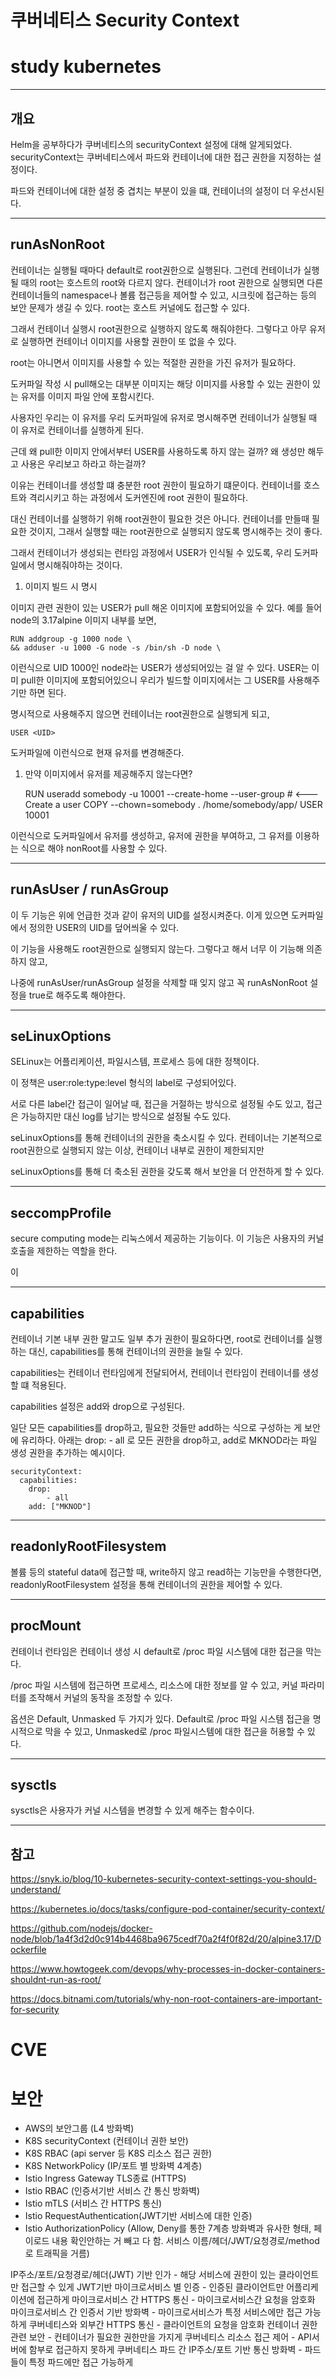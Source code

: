 # 쿠버네티스 Security Context 
# study kubernetes

---

## 개요

Helm을 공부하다가 쿠버네티스의 securityContext 설정에 대해 알게되었다. securityContext는 쿠버네티스에서 파드와 컨테이너에 대한 접근 권한을 지정하는 설정이다.

파드와 컨테이너에 대한 설정 중 겹치는 부분이 있을 떄, 컨테이너의 설정이 더 우선시된다.

---

## runAsNonRoot

컨테이너는 실행될 때마다 default로 root권한으로 실행된다. 그런데 컨테이너가 실행될 때의 root는 호스트의 root와 다르지 않다. 컨테이너가 root 권한으로 실행되면 다른 컨테이너들의 namespace나 볼륨 접근등을 제어할 수 있고, 시크릿에 접근하는 등의 보안 문제가 생길 수 있다. root는 호스트 커널에도 접근할 수 있다.

그래서 컨테이너 실행시 root권한으로 실행하지 않도록 해줘야한다. 그렇다고 아무 유저로 실행하면 컨테이너 이미지를 사용할 권한이 또 없을 수 있다.

root는 아니면서 이미지를 사용할 수 있는 적절한 권한을 가진 유저가 필요하다.

도커파일 작성 시 pull해오는 대부분 이미지는 해당 이미지를 사용할 수 있는 권한이 있는 유저를 이미지 파일 안에 포함시킨다.

사용자인 우리는 이 유저를 우리 도커파일에 유저로 명시해주면 컨테이너가 실행될 때 이 유저로 컨테이너를 실행하게 된다.

근데 왜 pull한 이미지 안에서부터 USER를 사용하도록 하지 않는 걸까? 왜 생성만 해두고 사용은 우리보고 하라고 하는걸까? 

이유는 컨테이너를 생성할 떄 충분한 root 권한이 필요하기 떄문이다. 컨테이너를 호스트와 격리시키고 하는 과정에서 도커엔진에 root 권한이 필요하다.

대신 컨테이너를 실행하기 위해 root권한이 필요한 것은 아니다. 컨테이너를 만들때 필요한 것이지, 그래서 실행할 때는 root권한으로 실행되지 않도록 명시해주는 것이 좋다.

그래서 컨테이너가 생성되는 런타임 과정에서 USER가 인식될 수 있도록, 우리 도커파일에서 명시해줘야하는 것이다.

1. 이미지 빌드 시 명시

이미지 관련 권한이 있는 USER가 pull 해온 이미지에 포함되어있을 수 있다. 예를 들어 node의 3.17alpine 이미지 내부를 보면, 

    RUN addgroup -g 1000 node \
    && adduser -u 1000 -G node -s /bin/sh -D node \

이런식으로 UID 1000인 node라는 USER가 생성되어있는 걸 알 수 있다. USER는 이미 pull한 이미지에 포함되어있으니 우리가 빌드할 이미지에서는 그 USER를 사용해주기만 하면 된다.

명시적으로 사용해주지 않으면 컨테이너는 root권한으로 실행되게 되고, 

    USER <UID>

도커파일에 이런식으로 현재 유저를 변경해준다.

1. 만약 이미지에서 유저를 제공해주지 않는다면?

    RUN useradd somebody -u 10001 --create-home --user-group  # <--- Create a user
    COPY --chown=somebody . /home/somebody/app/
    USER 10001

이런식으로 도커파일에서 유저를 생성하고, 유저에 권한을 부여하고, 그 유저를 이용하는 식으로 해야 nonRoot를 사용할 수 있다.

---

## runAsUser / runAsGroup

이 두 기능은 위에 언급한 것과 같이 유저의 UID를 설정시켜준다. 이게 있으면 도커파일에서 정의한 USER의 UID를 덮어씌울 수 있다.

이 기능을 사용해도 root권한으로 실행되지 않는다. 그렇다고 해서 너무 이 기능해 의존하지 않고,

나중에 runAsUser/runAsGroup 설정을 삭제할 때 잊지 않고 꼭 runAsNonRoot 설정을 true로 해주도록 해야한다.

---

## seLinuxOptions

SELinux는 어플리케이션, 파일시스템, 프로세스 등에 대한 정책이다.

이 정책은 user:role:type:level 형식의 label로 구성되어있다.

서로 다른 label간 접근이 일어날 때, 접근을 거절하는 방식으로 설정될 수도 있고, 접근은 가능하지만 대신 log를 남기는 방식으로 설정될 수도 있다.

seLinuxOptions를 통해 컨테이너의 권한을 축소시킬 수 있다. 컨테이너는 기본적으로 root권한으로 실행되지 않는 이상, 컨테이너 내부로 권한이 제한되지만

seLinuxOptions를 통해 더 축소된 권한을 갖도록 해서 보안을 더 안전하게 할 수 있다.

---

## seccompProfile

secure computing mode는 리눅스에서 제공하는 기능이다. 이 기능은 사용자의 커널 호출을 제한하는 역할을 한다.

이 

---

## capabilities

컨테이너 기본 내부 권한 말고도 일부 추가 권한이 필요하다면, root로 컨테이너를 실행하는 대신, capabilities를 통해 컨테이너의 권한을 늘릴 수 있다.

capabilities는 컨테이너 런타임에게 전달되어서, 컨테이너 런타임이 컨테이너를 생성할 떄 적용된다.

capabilities 설정은 add와 drop으로 구성된다.

일단 모든 capabilities를 drop하고, 필요한 것들만 add하는 식으로 구성하는 게 보안에 유리하다. 아래는 drop: - all 로 모든 권한을 drop하고, add로 MKNOD라는 파일 생성 권한을 추가하는 예시이다.

```
securityContext:
  capabilities:
    drop:
        - all
    add: ["MKNOD"]
```

---

## readonlyRootFilesystem

볼륨 등의 stateful data에 접근할 때, write하지 않고 read하는 기능만을 수행한다면, readonlyRootFilesystem 설정을 통해 컨테이너의 권한을 제어할 수 있다.

---

## procMount

컨테이너 런타임은 컨테이너 생성 시 default로 /proc 파일 시스템에 대한 접근을 막는다.

/proc 파일 시스템에 접근하면 프로세스, 리소스에 대한 정보를 알 수 있고, 커널 파라미터를 조작해서 커널의 동작을 조정할 수 있다.

옵션은 Default, Unmasked 두 가지가 있다. Default로 /proc 파일 시스템 접근을 명시적으로 막을 수 있고, Unmasked로 /proc 파일시스템에 대한 접근을 허용할 수 있다.

---

## sysctls

sysctls은 사용자가 커널 시스템을 변경할 수 있게 해주는 함수이다.



---

## 참고

https://snyk.io/blog/10-kubernetes-security-context-settings-you-should-understand/

https://kubernetes.io/docs/tasks/configure-pod-container/security-context/

https://github.com/nodejs/docker-node/blob/1a4f3d2d0c914b4468ba9675cedf70a2f4f0f82d/20/alpine3.17/Dockerfile

https://www.howtogeek.com/devops/why-processes-in-docker-containers-shouldnt-run-as-root/

https://docs.bitnami.com/tutorials/why-non-root-containers-are-important-for-security

# CVE

# 보안

- AWS의 보안그룹 (L4 방화벽)
- K8S securityContext (컨테이너 권한 보안)
- K8S RBAC (api server 등 K8S 리소스 접근 권한)
- K8S NetworkPolicy (IP/포트 별 방화벽 4계층)
- Istio Ingress Gateway TLS종료 (HTTPS)
- Istio RBAC (인증서기반 서비스 간 통신 방화벽)
- Istio mTLS (서비스 간 HTTPS 통신)
- Istio RequestAuthentication(JWT기반 서비스에 대한 인증)
- Istio AuthorizationPolicy (Allow, Deny를 통한 7계층 방화벽과 유사한 형태, 페이로드 내용 확인안하는 거 빼고 다 함. 서비스 이름/헤더/JWT/요청경로/method로 트래픽을 거름)

IP주소/포트/요청경로/헤더(JWT) 기반 인가 - 해당 서비스에 권한이 있는 클라이언트만 접근할 수 있게
JWT기반 마이크로서비스 별 인증 - 인증된 클라이언트만 어플리케이션에 접근하게
마이크로서비스 간 HTTPS 통신 - 마이크로서비스간 요청을 암호화
마이크로서비스 간 인증서 기반 방화벽 - 마이크로서비스가 특정 서비스에만 접근 가능하게
쿠버네티스와 외부간 HTTPS 통신 - 클라이언트의 요청을 암호화
컨테이너 권한 관련 보안 - 컨테이너가 필요한 권한만을 가지게
쿠버네티스 리소스 접근 제어 - API서버에 함부로 접근하지 못하게
쿠버네티스 파드 간 IP주소/포트 기반 통신 방화벽 - 파드들이 특정 파드에만 접근 가능하게